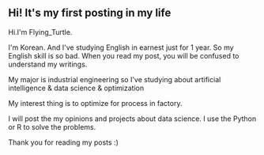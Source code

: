 ## Hi! It's my first posting in my life

Hi.I'm Flying_Turtle.

I'm Korean. And I've studying English in earnest just for 1 year. So my English skill is so bad. When you read my post, you will be confused to understand my writings.

My major is industrial engineering so I've studying about artificial intelligence & data science & optimization

My interest thing is to optimize for process in factory.

I will post the my opinions and projects about data science. I use the Python or R to solve the problems. 

Thank you for reading my posts :)

